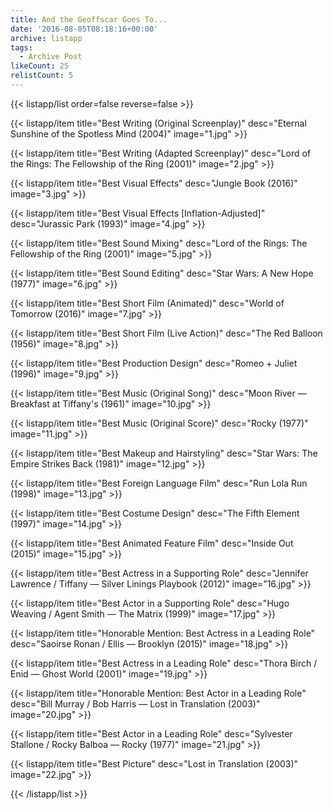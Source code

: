 ```yaml
---
title: And the Geoffscar Goes To...
date: '2016-08-05T08:18:16+00:00'
archive: listapp
tags: 
  - Archive Post
likeCount: 25
relistCount: 5
---
```



{{< listapp/list order=false reverse=false >}}

   {{< listapp/item title="Best Writing (Original Screenplay)"
      desc="Eternal Sunshine of the Spotless Mind (2004)"
      image="1.jpg" >}}

   {{< listapp/item title="Best Writing (Adapted Screenplay)"
      desc="Lord of the Rings: The Fellowship of the Ring (2001)"
      image="2.jpg" >}}

   {{< listapp/item title="Best Visual Effects"
      desc="Jungle Book (2016)"
      image="3.jpg" >}}

   {{< listapp/item title="Best Visual Effects [Inflation-Adjusted]"
      desc="Jurassic Park (1993)"
      image="4.jpg" >}}

   {{< listapp/item title="Best Sound Mixing"
      desc="Lord of the Rings: The Fellowship of the Ring (2001)"
      image="5.jpg" >}}

   {{< listapp/item title="Best Sound Editing"
      desc="Star Wars: A New Hope (1977)"
      image="6.jpg" >}}

   {{< listapp/item title="Best Short Film (Animated)"
      desc="World of Tomorrow (2016)"
      image="7.jpg" >}}

   {{< listapp/item title="Best Short Film (Live Action)"
      desc="The Red Balloon (1956)"
      image="8.jpg" >}}

   {{< listapp/item title="Best Production Design"
      desc="Romeo + Juliet (1996)"
      image="9.jpg" >}}

   {{< listapp/item title="Best Music (Original Song)"
      desc="Moon River — Breakfast at Tiffany's (1961)"
      image="10.jpg" >}}

   {{< listapp/item title="Best Music (Original Score)"
      desc="Rocky (1977)"
      image="11.jpg" >}}

   {{< listapp/item title="Best Makeup and Hairstyling"
      desc="Star Wars: The Empire Strikes Back (1981)"
      image="12.jpg" >}}

   {{< listapp/item title="Best Foreign Language Film"
      desc="Run Lola Run (1998)"
      image="13.jpg" >}}

   {{< listapp/item title="Best Costume Design"
      desc="The Fifth Element (1997)"
      image="14.jpg" >}}

   {{< listapp/item title="Best Animated Feature Film"
      desc="Inside Out (2015)"
      image="15.jpg" >}}

   {{< listapp/item title="Best Actress in a Supporting Role"
      desc="Jennifer Lawrence / Tiffany — Silver Linings Playbook (2012)"
      image="16.jpg" >}}

   {{< listapp/item title="Best Actor in a Supporting Role"
      desc="Hugo Weaving / Agent Smith — The Matrix (1999)"
      image="17.jpg" >}}

   {{< listapp/item title="Honorable Mention: Best Actress in a Leading Role"
      desc="Saoirse Ronan / Ellis — Brooklyn (2015)"
      image="18.jpg" >}}

   {{< listapp/item title="Best Actress in a Leading Role"
      desc="Thora Birch / Enid — Ghost World (2001)"
      image="19.jpg" >}}

   {{< listapp/item title="Honorable Mention: Best Actor in a Leading Role"
      desc="Bill Murray / Bob Harris — Lost in Translation (2003)"
      image="20.jpg" >}}

   {{< listapp/item title="Best Actor in a Leading Role"
      desc="Sylvester Stallone / Rocky Balboa — Rocky (1977)"
      image="21.jpg" >}}

   {{< listapp/item title="Best Picture"
      desc="Lost in Translation (2003)"
      image="22.jpg" >}}

{{< /listapp/list >}}

